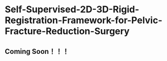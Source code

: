 # Self-Supervised-2D-3D-Rigid-Registration-Framework-for-Pelvic-Fracture-Reduction-Surgery
## Coming Soon！！！

